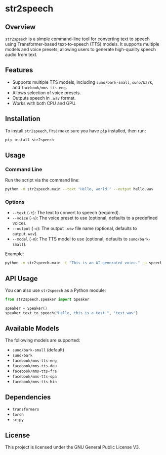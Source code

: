# str2speech

## Overview
`str2speech` is a simple command-line tool for converting text to speech using Transformer-based text-to-speech (TTS) models. It supports multiple models and voice presets, allowing users to generate high-quality speech audio from text.

## Features
- Supports multiple TTS models, including `suno/bark-small`, `suno/bark`, and `facebook/mms-tts-eng`.
- Allows selection of voice presets.
- Outputs speech in `.wav` format.
- Works with both CPU and GPU.

## Installation

To install `str2speech`, first make sure you have `pip` installed, then run:

```sh
pip install str2speech
```

## Usage

### Command Line
Run the script via the command line:

```sh
python -m str2speech.main --text "Hello, world!" --output hello.wav
```

### Options
- `--text` (`-t`): The text to convert to speech (required).
- `--voice` (`-v`): The voice preset to use (optional, defaults to a predefined voice).
- `--output` (`-o`): The output `.wav` file name (optional, defaults to `output.wav`).
- `--model` (`-m`): The TTS model to use (optional, defaults to `suno/bark-small`).

Example:
```sh
python -m str2speech.main -t "This is an AI-generated voice." -o speech.wav -m suno/bark
```

## API Usage

You can also use `str2speech` as a Python module:

```python
from str2speech.speaker import Speaker

speaker = Speaker()
speaker.text_to_speech("Hello, this is a test.", "test.wav")
```

## Available Models

The following models are supported:
- `suno/bark-small` (default)
- `suno/bark`
- `facebook/mms-tts-eng`
- `facebook/mms-tts-deu`
- `facebook/mms-tts-fra`
- `facebook/mms-tts-spa`
- `facebook/mms-tts-hin`

## Dependencies
- `transformers`
- `torch`
- `scipy`

## License
This project is licensed under the GNU General Public License V3.

